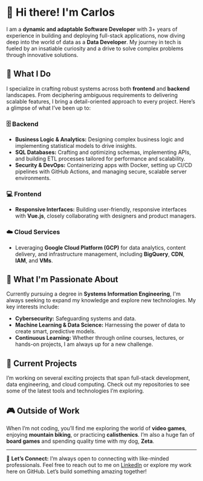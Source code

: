 # 👋 Hi there! I'm Carlos

I am a **dynamic and adaptable Software Developer** with 3+ years of experience in building and deploying full-stack applications, now diving deep into the world of data as a **Data Developer**. My journey in tech is fueled by an insatiable curiosity and a drive to solve complex problems through innovative solutions.

## 🚀 What I Do

I specialize in crafting robust systems across both **frontend** and **backend** landscapes. From deciphering ambiguous requirements to delivering scalable features, I bring a detail-oriented approach to every project. Here’s a glimpse of what I’ve been up to:

### 🗄️ Backend
- **Business Logic & Analytics:** Designing complex business logic and implementing statistical models to drive insights.
- **SQL Databases:** Crafting and optimizing schemas, implementing APIs, and building ETL processes tailored for performance and scalability.
- **Security & DevOps:** Containerizing apps with Docker, setting up CI/CD pipelines with GitHub Actions, and managing secure, scalable server environments.

### 💻 Frontend
- **Responsive Interfaces:** Building user-friendly, responsive interfaces with **Vue.js**, closely collaborating with designers and product managers.

### ☁️ Cloud Services
- Leveraging **Google Cloud Platform (GCP)** for data analytics, content delivery, and infrastructure management, including **BigQuery**, **CDN**, **IAM**, and **VMs**.

## 🎯 What I'm Passionate About

Currently pursuing a degree in **Systems Information Engineering**, I'm always seeking to expand my knowledge and explore new technologies. My key interests include:

- **Cybersecurity:** Safeguarding systems and data.
- **Machine Learning & Data Science:** Harnessing the power of data to create smart, predictive models.
- **Continuous Learning:** Whether through online courses, lectures, or hands-on projects, I am always up for a new challenge.

## 💼 Current Projects

I’m working on several exciting projects that span full-stack development, data engineering, and cloud computing. Check out my repositories to see some of the latest tools and technologies I’m exploring.

## 🎮 Outside of Work

When I’m not coding, you’ll find me exploring the world of **video games**, enjoying **mountain biking**, or practicing **calisthenics**. I’m also a huge fan of **board games** and spending quality time with my dog, **Zeta**.

---

💬 **Let’s Connect:** I’m always open to connecting with like-minded professionals. Feel free to reach out to me on [LinkedIn](https://www.linkedin.com) or explore my work here on GitHub. Let’s build something amazing together!
